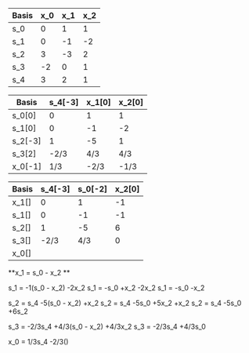 | Basis | x_0 | x_1 | x_2 |
| ----- | --- | --- | --- |
| s_0   | 0   | 1   | 1   |
| s_1   | 0   | -1  | -2  |
| s_2   | 3   | -3  | 2   |
| s_3   | -2  | 0   | 1   |
| s_4   | 3   | 2   | 1   |

| Basis   | s_4[-3] | x_1[0] | x_2[0] |
| ------- | ------- | ------ | ------ |
| s_0[0]  | 0       | 1      | 1      |
| s_1[0]  | 0       | -1     | -2     |
| s_2[-3] | 1       | -5     | 1      |
| s_3[2]  | -2/3    | 4/3    | 4/3    |
| x_0[-1] | 1/3     | -2/3   | -1/3   |

| Basis | s_4[-3] | s_0[-2] | x_2[0] |
| ----- | ------- | ------- | ------ |
| x_1[] | 0       | 1       | -1     |
| s_1[] | 0       | -1      | -1     |
| s_2[] | 1       | -5      | 6      |
| s_3[] | -2/3    | 4/3     | 0      | 
| x_0[] |         |         |        |



**x_1 = s_0 - x_2 **

s_1 = -1(s_0 - x_2) -2x_2 
s_1 = -s_0 +x_2 -2x_2
s_1 = -s_0 -x_2

s_2 = s_4 -5(s_0 - x_2) +x_2
s_2 = s_4 -5s_0 +5x_2 +x_2 
s_2 = s_4 -5s_0 +6s_2

s_3 = -2/3s_4 +4/3(s_0 - x_2) +4/3x_2
s_3 = -2/3s_4 +4/3s_0 

x_0 = 1/3s_4 -2/3() 
